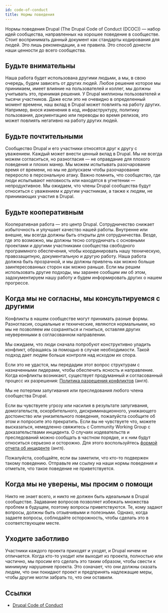 ```yaml
---
id: code-of-conduct
title: Нормы поведения
---
```


Нормы поведения Drupal (The Drupal Code of Conduct (DCOC)) — набор идей сообщества, направленных на хорошее поведение в сообществе. Стоит воспринимать данный документ как стандарты кодирования для людей. Это лишь рекомендации, а не правила. Это способ донести наши ценности до всего сообщества.

## Будьте внимательны

Наша работа будет использована другими людьми, а мы, в свою очередь, будем зависеть от других людей. Любое решение которое мы принимаем, имеет влияние на пользователей и коллег, мы должны учитывать это, принимая решения. У Drupal миллионы пользователей и тысячи участников. Даже если это не очевидно в определенный момент времени, наш вклад в Drupal может повлиять на работу других. Например, внося изменения в код, инфраструктуру, политику пользования, документацию или переводы во время релизов, это может повлиять негативно на работу других людей.

## Будьте почтительными

Сообщество Drupal и его участники относятся друг к другу с уважением. Каждый может внести ценный вклад в Drupal. Мы не всегда можем согласиться, но разногласия — не оправдание для плохого поведения и плохих манер. Мы можем испытывать разочарование время от времени, но мы не допускаем чтобы разочарование переросло в персональную атаку. Важно помнить, что сообщество, где люди испытывают неловкость или находятся в угнетении — непродуктивное. Мы ожидаем, что члены Drupal сообщества будут относиться с уважением к другим участникам, а также к людям, не принимающих участия в Drupal.

## Будьте кооперативным

Кооперативная работа — это центр Drupal. Сотрудничество снижает избыточность и улучшает качество нашей работы. Внутренне или внешне, мы всегда должны быть открыты для сотрудничества. Везде, где это возможно, мы должны тесно сотрудничать с основными проектами и другими участниками сообщества свободного программного обеспечения, чтобы координировать нашу техническую, правозащитную, документальную и другую работу. Наша работа должна быть прозрачной, и мы должны привлечь как можно больше заинтересованных сторон как можно раньше. Если мы решим использовать другие подходы, мы заранее сообщим им об этом, задокументируем нашу работу и будем информировать других о нашем прогрессе.

## Когда мы не согласны, мы консультируемся с другими

Конфликты в нашем сообществе могут принимать разные формы. Разногласия, социальные и технические, являются нормальными, но мы не позволяем им сохраняться и гноиться, оставляя других неуверенными в согласованном направлении.

Мы ожидаем, что люди сначала попробуют конструктивно уладить конфликт, обращаясь за помощью в случае необходимости. Такой подход дает людям больше контроля над исходом их спора.

Если это не удастся, мы передадим этот вопрос структурам с назначенными лидерами, чтобы обеспечить ясность и направление. Когда конфликты возникают, существует продуманный и согласованный процесс их разрешения: [Политика разрешения конфликтов](https://www.drupal.org/conflict-resolution) (англ).

Мы не потерпим запугивания или преследования любого члена сообщества Drupal.

Если вы чувствуете угрозу или насилия в результате запугивания, домогательств, оскорбительного, дискриминационного, унижающего достоинство или унизительного поведения, пожалуйста сообщите об этом и попросите это прекратить. Если вы не чувствуете что, можете высказаться, немедленно свяжитесь с Community Working Group с доказательствами инцидента. О случаях издевательств и преследований можно сообщать в частном порядке, и к ним будут относиться серьезно и осторожно. Для этого воспользуйтесь [формой отчета об инциденте](https://www.drupal.org/conflict-resolution) (англ).

Пожалуйста, сообщайте, если вы заметили, что кто-то подвержен такому поведению. Отправьте им ссылку на наши нормы поведения и отметьте, что такое поведение не приветствуется.

## Когда мы не уверены, мы просим о помощи

Никто не знает всего, и никто не должен быть идеальным в Drupal сообществе. Задавание вопросов позволяет избежать множества проблем в будущем, поэтому вопросы приветствуются. Те, кому задают вопросы, должны быть отзывчивыми и полезными. Однако, когда задаете вопросы, соблюдайте осторожность, чтобы сделать это в соответствующем месте.

## Уходите заботливо

Участники каждого проекта приходят и уходят, и Drupal ничем не отличается. Когда кто-то уходит или выходит из проекта, полностью или частично, мы просим его сделать это таким образом, чтобы свести к минимуму нарушение проекта. Это означает, что они должны сказать людям, что они покидают проект и предпринять надлежащие меры, чтобы другие могли забрать то, что они оставили.

## Ссылки

- [Drupal Code of Conduct](https://www.drupal.org/dcoc)
